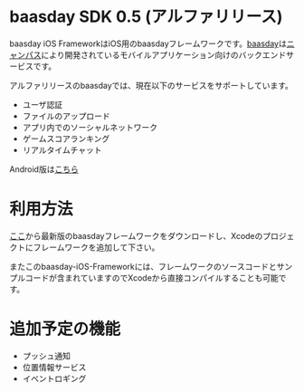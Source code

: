 # baasday SDK 0.5 (アルファリリース)

baasday iOS FrameworkはiOS用のbaasdayフレームワークです。[baasday](http://baasday.com/)は[ニャンパス](http://nyampass.com/)により開発されているモバイルアプリケーション向けのバックエンドサービスです。

アルファリリースのbaasdayでは、現在以下のサービスをサポートしています。

* ユーザ認証
* ファイルのアップロード
* アプリ内でのソーシャルネットワーク
* ゲームスコアランキング
* リアルタイムチャット

Android版は[こちら](https://github.com/nyampass/baasday-Android-Library)

# 利用方法

[ここ](https://github.com/nyampass/baasday-iOS-Framework/tree/master/baasday/Framework)から最新版のbaasdayフレームワークをダウンロードし、Xcodeのプロジェクトにフレームワークを追加して下さい。

またこのbaasday-iOS-Frameworkには、フレームワークのソースコードとサンプルコードが含まれていますのでXcodeから直接コンパイルすることも可能です。

# 追加予定の機能

* プッシュ通知
* 位置情報サービス
* イベントロギング
